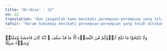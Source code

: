 ```yaml
---
title: "An-Nisa' - 22"
no: 22
translation: "Dan janganlah kamu menikahi perempuan-perempuan yang telah dinikahi oleh ayahmu, kecuali (kejadian pada masa) yang telah lampau. Sungguh, perbuatan itu sangat keji dan dibenci (oleh Allah) dan seburuk-buruk jalan (yang ditempuh)."
tafsir: "Haram hukumnya menikahi perempuan-perempuan yang telah dinikahi oleh bapak kecuali terhadap perbuatan yang telah lalu sebelum turunnya ayat ini, maka hal itu dimaafkan oleh Allah. Allah melarang perbuatan tersebut karena sangat keji, bertentangan dengan akal sehat, sangat buruk karena dimurkai Allah dan sejahat-jahat jalan menurut adat istiadat manusia yang beradab."
---
```


وَلَا تَنْكِحُوْا مَا نَكَحَ اٰبَاۤؤُكُمْ مِّنَ النِّسَاۤءِ اِلَّا مَا قَدْ سَلَفَ ۗ اِنَّهٗ كَانَ فَاحِشَةً وَّمَقْتًاۗ وَسَاۤءَ سَبِيْلًا ࣖ 
